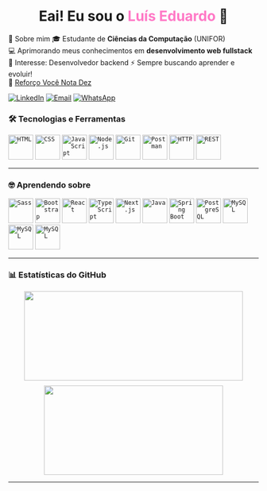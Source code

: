 <h1 align="center">
  Eai! Eu sou o <span style="color:#ff79c6;">Luís Eduardo</span> 👋
</h1>

🧠 Sobre mim
   🎓 Estudante de **Ciências da Computação** (UNIFOR) <br>
   💻 Aprimorando meus conhecimentos em **desenvolvimento web fullstack** <br>
   💼 Interesse: Desenvolvedor backend
   ⚡ Sempre buscando aprender e evoluir! <br>
   🔭 [Reforço Você Nota Dez](https://vocenotadez.com) 

[![LinkedIn](https://img.shields.io/badge/LinkedIn-0077B5?style=for-the-badge&logo=linkedin&logoColor=white)](https://www.linkedin.com/in/lu%c3%ads-eduardo-de-paula-albuquerque-476a41271/)
[![Email](https://img.shields.io/badge/Email-D14836?style=for-the-badge&logo=gmail&logoColor=white)](mailto:luisedu.lepa@gmail.com)
[![WhatsApp](https://img.shields.io/badge/WhatsApp-25D366?style=for-the-badge&logo=whatsapp&logoColor=white)](https://wa.me/5585994174205)

### 🛠️ Tecnologias e Ferramentas
<div align="left">
  <code><img src="https://raw.githubusercontent.com/marwin1991/profile-technology-icons/refs/heads/main/icons/html.png" title="HTML" width="50" height="50"/></code>
  <code><img src="https://raw.githubusercontent.com/marwin1991/profile-technology-icons/refs/heads/main/icons/css.png" title="CSS" width="50" height="50"/></code>
  <code><img src="https://raw.githubusercontent.com/marwin1991/profile-technology-icons/refs/heads/main/icons/javascript.png" title="JavaScript" width="50" height="50"/></code>
  <code><img src="https://raw.githubusercontent.com/marwin1991/profile-technology-icons/refs/heads/main/icons/node_js.png" title="Node.js" width="50" height="50"/></code>
  <code><img src="https://raw.githubusercontent.com/marwin1991/profile-technology-icons/refs/heads/main/icons/git.png" title="Git" width="50" height="50"/></code>
  <code><img src="https://raw.githubusercontent.com/marwin1991/profile-technology-icons/refs/heads/main/icons/postman.png" title="Postman" width="50" height="50"/></code>
  <code><img src="https://raw.githubusercontent.com/marwin1991/profile-technology-icons/refs/heads/main/icons/http.png" title="HTTP" width="50" height="50"/></code>
  <code><img src="https://raw.githubusercontent.com/marwin1991/profile-technology-icons/refs/heads/main/icons/rest.png" title="REST" width="50" height="50"/></code>
</div>

---

### 🤓 Aprendendo sobre
<div align="left">
	<code><img width="50" src="https://raw.githubusercontent.com/marwin1991/profile-technology-icons/refs/heads/main/icons/sass.png" alt="Sass" title="Sass"/></code>
	<code><img width="50" src="https://raw.githubusercontent.com/marwin1991/profile-technology-icons/refs/heads/main/icons/bootstrap.png" alt="Bootstrap" title="Bootstrap"/></code>
	<code><img width="50" src="https://raw.githubusercontent.com/marwin1991/profile-technology-icons/refs/heads/main/icons/react.png" alt="React" title="React"/></code>
	<code><img width="50" src="https://raw.githubusercontent.com/marwin1991/profile-technology-icons/refs/heads/main/icons/typescript.png" alt="TypeScript" title="TypeScript"/></code>
	<code><img width="50" src="https://raw.githubusercontent.com/marwin1991/profile-technology-icons/refs/heads/main/icons/next_js.png" alt="Next.js" title="Next.js"/></code>
	<code><img width="50" src="https://raw.githubusercontent.com/marwin1991/profile-technology-icons/refs/heads/main/icons/java.png" alt="Java" title="Java"/></code>
	<code><img width="50" src="https://raw.githubusercontent.com/marwin1991/profile-technology-icons/refs/heads/main/icons/spring_boot.png" alt="Spring Boot" title="Spring Boot"/></code>
	<code><img width="50" src="https://raw.githubusercontent.com/marwin1991/profile-technology-icons/refs/heads/main/icons/postgresql.png" alt="PostgreSQL" title="PostgreSQL"/></code>
	<code><img width="50" src="https://raw.githubusercontent.com/marwin1991/profile-technology-icons/refs/heads/main/icons/mysql.png" alt="MySQL" title="MySQL"/></code>
	<code><img width="50" src="https://raw.githubusercontent.com/marwin1991/profile-technology-icons/refs/heads/main/icons/php.png" alt="MySQL" title="PHP"/></code>
	<code><img width="50" src="https://raw.githubusercontent.com/marwin1991/profile-technology-icons/refs/heads/main/icons/laravel.png" alt="MySQL" title="Laravel"/></code>
</div>

---

### 📊 Estatísticas do GitHub
<div align="center" style="display: flex; justify-content: center; gap: 10px; flex-wrap: wrap;">
  <img src="https://github-readme-stats.vercel.app/api?username=LuisEduardo100&show_icons=true&theme=tokyonight" width="440" height="180"/>
  <img src="https://github-readme-stats.vercel.app/api/top-langs/?username=LuisEduardo100&layout=compact&theme=tokyonight" width="360" height="180"/>
</div>

---


